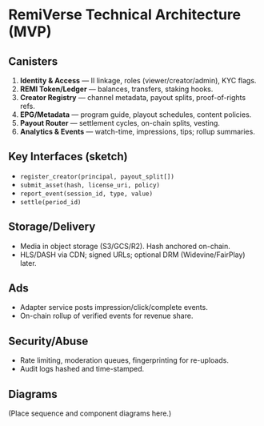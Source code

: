 # RemiVerse Technical Architecture (MVP)

## Canisters
1. **Identity & Access** — II linkage, roles (viewer/creator/admin), KYC flags.
2. **REMI Token/Ledger** — balances, transfers, staking hooks.
3. **Creator Registry** — channel metadata, payout splits, proof-of-rights refs.
4. **EPG/Metadata** — program guide, playout schedules, content policies.
5. **Payout Router** — settlement cycles, on-chain splits, vesting.
6. **Analytics & Events** — watch-time, impressions, tips; rollup summaries.

## Key Interfaces (sketch)
- `register_creator(principal, payout_split[])`
- `submit_asset(hash, license_uri, policy)`
- `report_event(session_id, type, value)`
- `settle(period_id)`

## Storage/Delivery
- Media in object storage (S3/GCS/R2). Hash anchored on-chain.
- HLS/DASH via CDN; signed URLs; optional DRM (Widevine/FairPlay) later.

## Ads
- Adapter service posts impression/click/complete events.
- On-chain rollup of verified events for revenue share.

## Security/Abuse
- Rate limiting, moderation queues, fingerprinting for re-uploads.
- Audit logs hashed and time-stamped.

## Diagrams
(Place sequence and component diagrams here.)